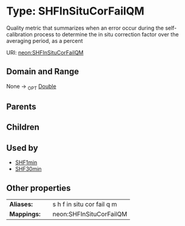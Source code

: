 
# Type: SHFInSituCorFailQM


Quality metric that summarizes when an error occur during the self-calibration process to determine the in situ correction factor over the averaging period, as a percent

URI: [neon:SHFInSituCorFailQM](https://data.neonscience.org/SHFInSituCorFailQM)


## Domain and Range

None ->  <sub>OPT</sub> [Double](types/Double.md)

## Parents


## Children


## Used by

 * [SHF1min](SHF1min.md)
 * [SHF30min](SHF30min.md)

## Other properties

|  |  |  |
| --- | --- | --- |
| **Aliases:** | | s h f in situ cor fail q m |
| **Mappings:** | | neon:SHFInSituCorFailQM |

